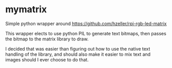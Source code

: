 # mymatrix
Simple python wrapper around https://github.com/hzeller/rpi-rgb-led-matrix

This wrapper elects to use python PIL to generate text bitmaps, then passes the bitmap to the matrix library to draw. 

I decided that was easier than figuring out how to use the native text handling of the library, and should also make 
it easier to mix text and images should I ever choose to do that.


